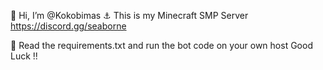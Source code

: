 👋 Hi, I’m @Kokobimas
⚓ This is my Minecraft SMP Server https://discord.gg/seaborne

📖 Read the requirements.txt and run the bot code on your own host Good Luck !!
